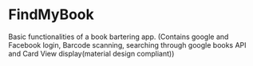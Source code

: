 # FindMyBook
Basic functionalities of a book bartering app. (Contains google and Facebook login, Barcode scanning, searching through google books API and Card View display(material design compliant))
   
   
   
